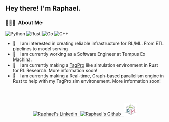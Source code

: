 
<h2> Hey there! I'm Raphael.</h2>

<h3> 👨🏻‍💻 &nbsp;About Me </h3>

 ![Python](https://img.shields.io/badge/-Python-333333?style=flat&logo=python)
  ![Rust](https://img.shields.io/badge/-Rust-333333?style=flat&logo=Rust)
  ![Go](https://img.shields.io/badge/-Go-333333?style=flat&logo=Go)
  ![C++](https://img.shields.io/badge/-C++-333333?style=flat&logo=C%2B%2B)

- 🤔 &nbsp; I am interested in creating reliable infrastructure for RL/ML. From ETL pipelines to model serving
- 💼 &nbsp; I am currently working as a Software Engineer at Tempus Ex Machina.
- 🌱 &nbsp; I am currently making a [TagPro](https://tagpro.koalabeast.com/) like simulation environment in Rust for RL Research. More information soon!
- 🔭 &nbsp; I am currently making a Real-time, Graph-based parallelism engine in Rust to help with my TagPro sim environement. More information soon!

<br/>
<br/>

<p align="center">
<a href="https://www.linkedin.com/in/raphael-van-hoffelen-ba6393137/">
  <img alt="Raphael's Linkedin" width="40px" src="https://cdn.jsdelivr.net/npm/simple-icons@v3/icons/linkedin.svg" />
  &thinsp;
</a>
<a href="https://github.com/dskart">
  <img  alt="Raphael's Github" width="40px" src="https://cdn.jsdelivr.net/npm/simple-icons@v3/icons/github.svg" />
  &thinsp;
</a>
<a href="https:/raphaelvanhoffelen.com">
  <img alt="Raphael's Website" width="40px" src="assets/raph_logo.svg" />
</a>
</p>
